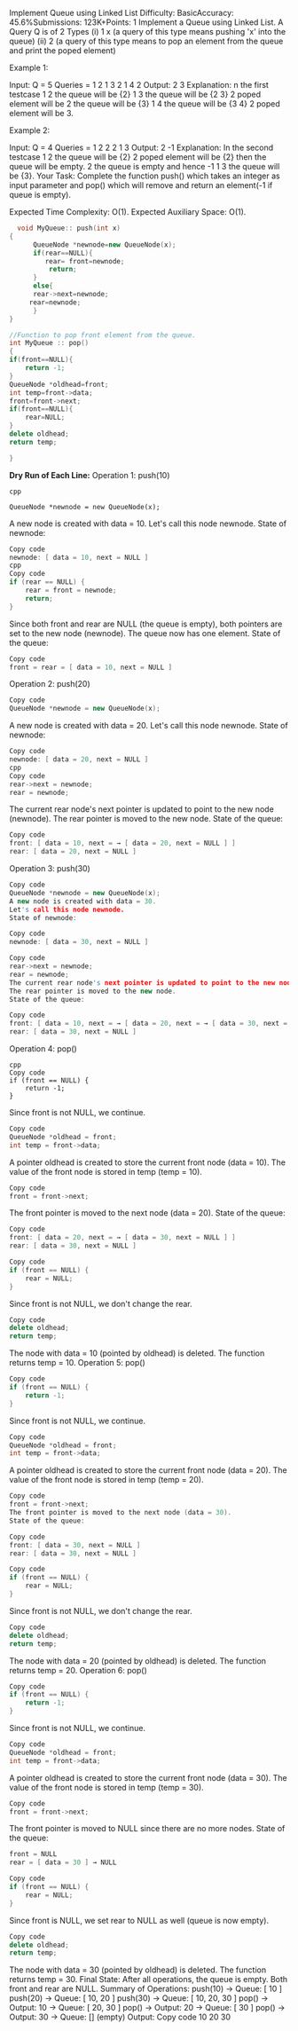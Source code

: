 Implement Queue using Linked List
Difficulty: BasicAccuracy: 45.6%Submissions: 123K+Points: 1
Implement a Queue using Linked List. 
A Query Q is of 2 Types
(i) 1 x   (a query of this type means  pushing 'x' into the queue)
(ii) 2     (a query of this type means to pop an element from the queue and print the poped element)

Example 1:

Input:
Q = 5
Queries = 1 2 1 3 2 1 4 2
Output: 2 3
Explanation: n the first testcase
1 2 the queue will be {2}
1 3 the queue will be {2 3}
2   poped element will be 2 the
    queue will be {3}
1 4 the queue will be {3 4}
2   poped element will be 3.

Example 2:

Input:
Q = 4
Queries = 1 2 2 2 1 3 
Output: 2 -1
Explanation: In the second testcase 
1 2 the queue will be {2}
2   poped element will be {2} then
    the queue will be empty. 
2   the queue is empty and hence -1
1 3 the queue will be {3}.
Your Task:
Complete the function push() which takes an integer as input parameter and pop() which will remove and return an element(-1 if queue is empty).

Expected Time Complexity: O(1).
Expected Auxiliary Space: O(1).

```cpp
  void MyQueue:: push(int x)
{
      QueueNode *newnode=new QueueNode(x);
      if(rear==NULL){
         rear= front=newnode;
          return;
      }
      else{
      rear->next=newnode;
     rear=newnode;
      }
}

//Function to pop front element from the queue.
int MyQueue :: pop()
{
if(front==NULL){
    return -1;
}    
QueueNode *oldhead=front;
int temp=front->data;
front=front->next;
if(front==NULL){
    rear=NULL;
}
delete oldhead;
return temp;

}

```
**Dry Run of Each Line:**
Operation 1: push(10)
```
cpp

QueueNode *newnode = new QueueNode(x);
```

A new node is created with data = 10.
Let's call this node newnode.
State of newnode:
```cpp
Copy code
newnode: [ data = 10, next = NULL ]
cpp
Copy code
if (rear == NULL) {
    rear = front = newnode;
    return;
}
```
Since both front and rear are NULL (the queue is empty), both pointers are set to the new node (newnode).
The queue now has one element.
State of the queue:

```cpp
Copy code
front = rear = [ data = 10, next = NULL ]
```
Operation 2: push(20)
```cpp
Copy code
QueueNode *newnode = new QueueNode(x);
```
A new node is created with data = 20.
Let's call this node newnode.
State of newnode:

```cpp
Copy code
newnode: [ data = 20, next = NULL ]
cpp
Copy code
rear->next = newnode;
rear = newnode;
```
The current rear node's next pointer is updated to point to the new node (newnode).
The rear pointer is moved to the new node.
State of the queue:

```cpp
Copy code
front: [ data = 10, next = → [ data = 20, next = NULL ] ]
rear: [ data = 20, next = NULL ]
```
Operation 3: push(30)
```cpp
Copy code
QueueNode *newnode = new QueueNode(x);
A new node is created with data = 30.
Let's call this node newnode.
State of newnode:
```
```cpp
Copy code
newnode: [ data = 30, next = NULL ]
```
```cpp
Copy code
rear->next = newnode;
rear = newnode;
The current rear node's next pointer is updated to point to the new node (newnode).
The rear pointer is moved to the new node.
State of the queue:
```
```cpp
Copy code
front: [ data = 10, next = → [ data = 20, next = → [ data = 30, next = NULL ] ] ]
rear: [ data = 30, next = NULL ]
```

Operation 4: pop()
```
cpp
Copy code
if (front == NULL) {
    return -1;
}
```

Since front is not NULL, we continue.
```cpp
Copy code
QueueNode *oldhead = front;
int temp = front->data;
```

A pointer oldhead is created to store the current front node (data = 10).
The value of the front node is stored in temp (temp = 10).
```cpp
Copy code
front = front->next;
```

The front pointer is moved to the next node (data = 20).
State of the queue:

```cpp
Copy code
front: [ data = 20, next = → [ data = 30, next = NULL ] ]
rear: [ data = 30, next = NULL ]
```

```cpp
Copy code
if (front == NULL) {
    rear = NULL;
}
```

Since front is not NULL, we don't change the rear.
```cpp
Copy code
delete oldhead;
return temp;
```

The node with data = 10 (pointed by oldhead) is deleted.
The function returns temp = 10.
Operation 5: pop()
```cpp
Copy code
if (front == NULL) {
    return -1;
}
```

Since front is not NULL, we continue.
```cpp
Copy code
QueueNode *oldhead = front;
int temp = front->data;
```

A pointer oldhead is created to store the current front node (data = 20).
The value of the front node is stored in temp (temp = 20).
```cpp
Copy code
front = front->next;
The front pointer is moved to the next node (data = 30).
State of the queue:
```
```cpp
Copy code
front: [ data = 30, next = NULL ]
rear: [ data = 30, next = NULL ]
```

```cpp
Copy code
if (front == NULL) {
    rear = NULL;
}
```

Since front is not NULL, we don't change the rear.
```cpp
Copy code
delete oldhead;
return temp;
```

The node with data = 20 (pointed by oldhead) is deleted.
The function returns temp = 20.
Operation 6: pop()
```cpp
Copy code
if (front == NULL) {
    return -1;
}
```

Since front is not NULL, we continue.
```cpp
Copy code
QueueNode *oldhead = front;
int temp = front->data;
```

A pointer oldhead is created to store the current front node (data = 30).
The value of the front node is stored in temp (temp = 30).
```cpp
Copy code
front = front->next;
```

The front pointer is moved to NULL since there are no more nodes.
State of the queue:

```cpp
front = NULL
rear = [ data = 30 ] → NULL
```

```cpp
Copy code
if (front == NULL) {
    rear = NULL;
}
```

Since front is NULL, we set rear to NULL as well (queue is now empty).
```cpp
Copy code
delete oldhead;
return temp;
```

The node with data = 30 (pointed by oldhead) is deleted.
The function returns temp = 30.
Final State:
After all operations, the queue is empty.
Both front and rear are NULL.
Summary of Operations:
push(10) → Queue: [ 10 ]
push(20) → Queue: [ 10, 20 ]
push(30) → Queue: [ 10, 20, 30 ]
pop() → Output: 10 → Queue: [ 20, 30 ]
pop() → Output: 20 → Queue: [ 30 ]
pop() → Output: 30 → Queue: [] (empty)
Output:
Copy code
10 20 30
